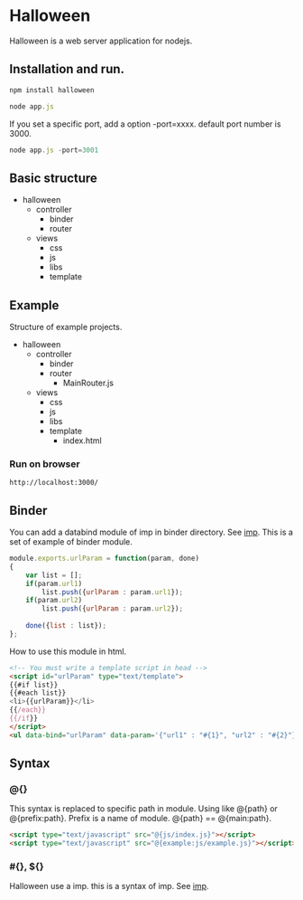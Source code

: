 # Halloween

Halloween is a web server application for nodejs.

## Installation and run.
```javascript
npm install halloween

node app.js
```
If you set a specific port, add a option -port=xxxx. default port number is 3000.
```javascript
node app.js -port=3001
```

## Basic structure
- halloween
  - controller
    - binder
    - router
  - views
    - css
    - js
    - libs
    - template
          
## Example
Structure of example projects.
- halloween
  - controller
    - binder
    - router
      - MainRouter.js
  - views
    - css
    - js
    - libs
    - template
      - index.html

### Run on browser
```
http://localhost:3000/
```
          
## Binder
You can add a databind module of imp in binder directory. See [imp](https://github.com/tonite31/imp).
This is a set of example of binder module.
```javascript
module.exports.urlParam = function(param, done)
{
	var list = [];
	if(param.url1)
		list.push({urlParam : param.url1});
	if(param.url2)
		list.push({urlParam : param.url2});
	
	done({list : list});
};
```
How to use this module in html.
```html
<!-- You must write a template script in head -->
<script id="urlParam" type="text/template">
{{#if list}}
{{#each list}}
<li>{{urlParam}}</li>
{{/each}}
{{/if}}
</script>
<ul data-bind="urlParam" data-param='{"url1" : "#{1}", "url2" : "#{2}"}' data-template="#urlParam"></ul>
```
          
## Syntax

### @{}
This syntax is replaced to specific path in module.
Using like @{path} or @{prefix:path}.
Prefix is a name of module. @{path} == @{main:path}.
```html
<script type="text/javascript" src="@{js/index.js}"></script>
<script type="text/javascript" src="@{example:js/example.js}"></script>
```

### \#{}, ${}
Halloween use a imp. this is a syntax of imp.
See [imp](https://github.com/tonite31/imp).